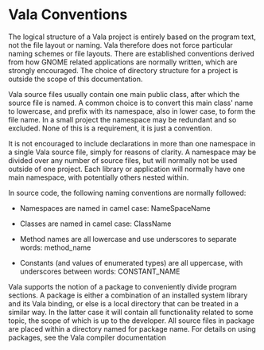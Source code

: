 # Vala Conventions

The logical structure of a Vala project is entirely based on the program text, not the file layout or naming. Vala therefore does not force particular naming schemes or file layouts. There are established conventions derived from how GNOME related applications are normally written, which are strongly encouraged. The choice of directory structure for a project is outside the scope of this documentation.

Vala source files usually contain one main public class, after which the source file is named. A common choice is to convert this main class' name to lowercase, and prefix with its namespace, also in lower case, to form the file name. In a small project the namespace may be redundant and so excluded. None of this is a requirement, it is just a convention.

It is not encouraged to include declarations in more than one namespace in a single Vala source file, simply for reasons of clarity. A namespace may be divided over any number of source files, but will normally not be used outside of one project. Each library or application will normally have one main namespace, with potentially others nested within.

In source code, the following naming conventions are normally followed:

-   Namespaces are named in camel case: NameSpaceName

-   Classes are named in camel case: ClassName

-   Method names are all lowercase and use underscores to separate words: method\_name

-   Constants (and values of enumerated types) are all uppercase, with underscores between words: CONSTANT\_NAME

Vala supports the notion of a package to conveniently divide program sections. A package is either a combination of an installed system library and its Vala binding, or else is a local directory that can be treated in a similar way. In the latter case it will contain all functionality related to some topic, the scope of which is up to the developer. All source files in package are placed within a directory named for package name. For details on using packages, see the Vala compiler documentation